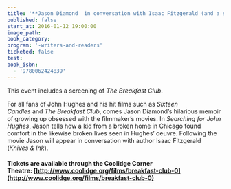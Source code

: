 ```yaml
---
title: '**Jason Diamond  in conversation with Isaac Fitzgerald (and a screening of The Breakfast Club)** -  *Searching for John Hughes: Or Everything I Thought I Needed to Know About Life I Learned from Watching ‘80s Movies*'
published: false
start_at: 2016-01-12 19:00:00
image_path:
book_category:
program: '-writers-and-readers'
ticketed: false
test:
book_isbn:
  - '9780062424839'
---
```



This event includes a screening of&nbsp;*The Breakfast Club*.&nbsp;

For all fans of John Hughes and his hit films such as&nbsp;*Sixteen Candles*&nbsp;and&nbsp;*The Breakfast Club*, comes Jason Diamond’s hilarious memoir of growing up obsessed with the filmmaker’s movies. In&nbsp;*Searching for John Hughes*, Jason tells how a kid from a broken home in Chicago found comfort in the likewise broken lives seen in Hughes’ oeuvre. Following the movie Jason will appear in conversation with author Isaac Fitzgerald (*Knives & Ink*).&nbsp;

#### Tickets are available through the Coolidge Corner Theatre:&nbsp;[http://www.coolidge.org/films/breakfast-club-0](http://www.coolidge.org/films/breakfast-club-0)
